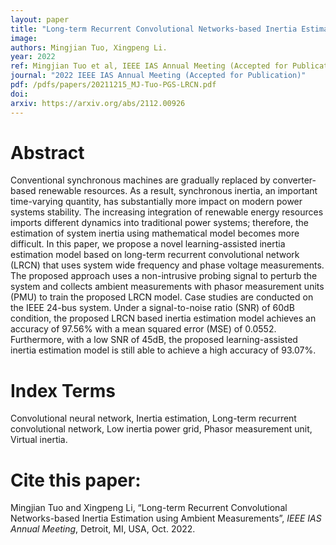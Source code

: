 ```yaml
---
layout: paper
title: "Long-term Recurrent Convolutional Networks-based Inertia Estimation using Ambient Measurements"
image: 
authors: Mingjian Tuo, Xingpeng Li.
year: 2022
ref: Mingjian Tuo et al, IEEE IAS Annual Meeting (Accepted for Publication), 2022.
journal: "2022 IEEE IAS Annual Meeting (Accepted for Publication)"
pdf: /pdfs/papers/20211215_MJ-Tuo-PGS-LRCN.pdf
doi: 
arxiv: https://arxiv.org/abs/2112.00926
---
```


# Abstract
Conventional synchronous machines are gradually replaced by converter-based renewable resources. As a result, synchronous inertia, an important time-varying quantity, has substantially more impact on modern power systems stability. The increasing integration of renewable energy resources imports different dynamics into traditional power systems; therefore, the estimation of system inertia using mathematical model becomes more difficult. In this paper, we propose a novel learning-assisted inertia estimation model based on long-term recurrent convolutional network (LRCN) that uses system wide frequency and phase voltage measurements. The proposed approach uses a non-intrusive probing signal to perturb the system and collects ambient measurements with phasor measurement units (PMU) to train the proposed LRCN model. Case studies are conducted on the IEEE 24-bus system. Under a signal-to-noise ratio (SNR) of 60dB condition, the proposed LRCN based inertia estimation model achieves an accuracy of 97.56% with a mean squared error (MSE) of 0.0552. Furthermore, with a low SNR of 45dB, the proposed learning-assisted inertia estimation model is still able to achieve a high accuracy of 93.07%.

# Index Terms
Convolutional neural network, Inertia estimation, Long-term recurrent convolutional network, Low inertia power grid, Phasor measurement unit, Virtual inertia.

# Cite this paper:
Mingjian Tuo and Xingpeng Li, “Long-term Recurrent Convolutional Networks-based Inertia Estimation using Ambient Measurements”, *IEEE IAS Annual Meeting*, Detroit, MI, USA, Oct. 2022.